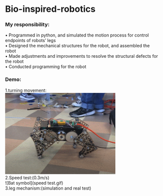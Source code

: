 # Bio-inspired-robotics

### My responsibility:
•	Programmed in python, and simulated the motion process for control endpoints of robots’ legs  
•	Designed the mechanical structures for the robot, and assembled the robot   
•	Made adjustments and improvements to resolve the structural defects for the robot   
•	Conducted programming for the robot  

### Demo:
1.turning movement:  
![Bat symbol](turning_movement.gif)  
2.Speed test:(0.3m/s)  
![Bat symbol](speed test.gif)  
3.leg mechanism:(simulation and real test)  

